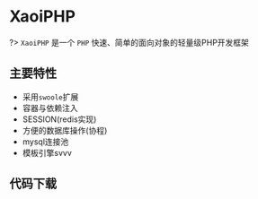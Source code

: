 # XaoiPHP

?> `XaoiPHP` 是一个 `PHP` 快速、简单的面向对象的轻量级PHP开发框架

## 主要特性

* 采用`swoole`扩展
* 容器与依赖注入
* SESSION(redis实现)
* 方便的数据库操作(协程)
* mysql连接池
* 模板引擎svvv

## 代码下载